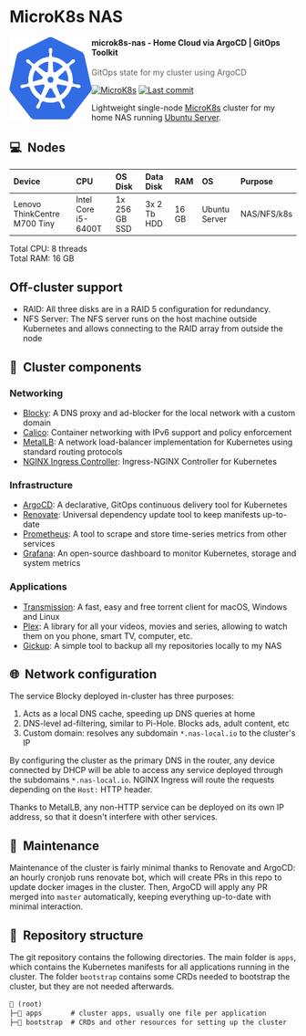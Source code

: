 # MicroK8s NAS

<img src="https://raw.githubusercontent.com/kubernetes/kubernetes/master/logo/logo.svg" align="left" width="144px" height="144px">

#### microk8s-nas - Home Cloud via ArgoCD | GitOps Toolkit

> GitOps state for my cluster using ArgoCD

[![MicroK8s](https://img.shields.io/github/v/release/canonical/microk8s?label=MicroK8s&color=green)](https://microk8s.io)
[![Last commit](https://img.shields.io/github/last-commit/marcizhu/microk8s-nas?style=flat-square)](https://github.com/marcizhu/microk8s-nas)

Lightweight single-node [MicroK8s](https://microk8s.io) cluster for my home NAS running [Ubuntu Server](https://ubuntu.com/download/server).

## :computer:&nbsp; Nodes

| Device                       | CPU                 | OS Disk       | Data Disk   | RAM   | OS            | Purpose     |
| :--------------------------- | :------------------ | :------------ | :---------- | :---- | :------------ | :---------- |
| Lenovo ThinkCentre M700 Tiny | Intel Core i5-6400T | 1x 256 GB SSD | 3x 2 Tb HDD | 16 GB | Ubuntu Server | NAS/NFS/k8s |

Total CPU: 8 threads  
Total RAM: 16 GB

## Off-cluster support

- RAID: All three disks are in a RAID 5 configuration for redundancy.
- NFS Server: The NFS server runs on the host machine outside Kubernetes and allows connecting to the RAID array from outside the node

## :art:&nbsp; Cluster components

### Networking

- [Blocky](https://0xerr0r.github.io/blocky/v0.22/): A DNS proxy and ad-blocker for the local network with a custom domain
- [Calico](https://www.tigera.io/project-calico/): Container networking with IPv6 support and policy enforcement
- [MetalLB](https://github.com/metallb/metallb): A network load-balancer implementation for Kubernetes using standard routing protocols
- [NGINX Ingress Controller](https://github.com/kubernetes/ingress-nginx): Ingress-NGINX Controller for Kubernetes

### Infrastructure

- [ArgoCD](https://github.com/argoproj/argo-cd): A declarative, GitOps continuous delivery tool for Kubernetes
- [Renovate](https://github.com/renovatebot/renovate): Universal dependency update tool to keep manifests up-to-date
- [Prometheus](https://prometheus.io): A tool to scrape and store time-series metrics from other services
- [Grafana](https://grafana.com): An open-source dashboard to monitor Kubernetes, storage and system metrics

### Applications

- [Transmission](https://transmissionbt.com): A fast, easy and free torrent client for macOS, Windows and Linux
- [Plex](https://www.plex.tv/): A library for all your videos, movies and series, allowing to watch them on you phone, smart TV, computer, etc.
- [Gickup](https://github.com/cooperspencer/gickup): A simple tool to backup all my repositories locally to my NAS

## :globe_with_meridians:&nbsp; Network configuration

The service Blocky deployed in-cluster has three purposes:

1. Acts as a local DNS cache, speeding up DNS queries at home
2. DNS-level ad-filtering, similar to Pi-Hole. Blocks ads, adult content, etc
3. Custom domain: resolves any subdomain `*.nas-local.io` to the cluster's IP

By configuring the cluster as the primary DNS in the router, any device connected by DHCP will be able to access any service
deployed through the subdomains `*.nas-local.io`. NGINX Ingress will route the requests depending on the `Host:` HTTP header.

Thanks to MetalLB, any non-HTTP service can be deployed on its own IP address, so that it doesn't interfere with other services.

## :wrench:&nbsp; Maintenance

Maintenance of the cluster is fairly minimal thanks to Renovate and ArgoCD: an hourly cronjob runs renovate bot, which will
create PRs in this repo to update docker images in the cluster. Then, ArgoCD will apply any PR merged into `master` automatically,
keeping everything up-to-date with minimal interaction.

## :open_file_folder:&nbsp; Repository structure

The git repository contains the following directories. The main folder is `apps`, which contains the Kubernetes manifests for all applications running in the cluster. The folder `bootstrap` contains some CRDs needed to bootstrap the cluster, but they are not needed afterwards.

```
📁 (root)
├─📁 apps       # cluster apps, usually one file per application
├─📁 bootstrap  # CRDs and other resources for setting up the cluster
```
